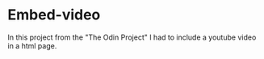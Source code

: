 # Embed-video

In this project from the "The Odin Project" I had to include a youtube video in a html page.